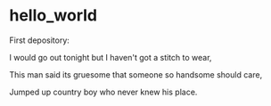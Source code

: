 # hello_world
First depository:

I would go out tonight but I haven't got a stitch to wear,

This man said its gruesome that someone so handsome should care,

Jumped up country boy who never knew his place.
